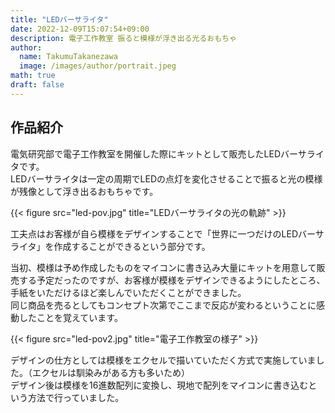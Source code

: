 ```yaml
---
title: "LEDバーサライタ"
date: 2022-12-09T15:07:54+09:00
description: 電子工作教室 振ると模様が浮き出る光るおもちゃ
author:
  name: TakumuTakanezawa
  image: /images/author/portrait.jpeg
math: true
draft: false
---
```

## 作品紹介
電気研究部で電子工作教室を開催した際にキットとして販売したLEDバーサライタです。  
LEDバーサライタは一定の周期でLEDの点灯を変化させることで振ると光の模様が残像として浮き出るおもちゃです。

{{< figure src="led-pov.jpg" title="LEDバーサライタの光の軌跡" >}}  

工夫点はお客様が自ら模様をデザインすることで「世界に一つだけのLEDバーサライタ」を作成することができるという部分です。  

当初、模様は予め作成したものをマイコンに書き込み大量にキットを用意して販売する予定だったのですが、お客様が模様をデザインできるようにしたところ、手紙をいただけるほど楽しんでいただくことができました。  
同じ商品を売るとしてもコンセプト次第でここまで反応が変わるということに感動したことを覚えています。  

{{< figure src="led-pov2.jpg" title="電子工作教室の様子" >}}  

デザインの仕方としては模様をエクセルで描いていただく方式で実施していました。（エクセルは馴染みがある方も多いため）  
デザイン後は模様を16進数配列に変換し、現地で配列をマイコンに書き込むという方法で行っていました。  
<!-- 画像表示 -->
<!-- {{< figure src="/images/author/portrait.jpeg" title="Steve Francia" >}} -->